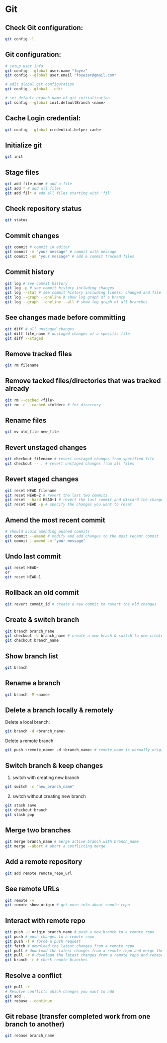 # Git

## Check Git configuration:

```bash
git config -l
```

## Git configuration:

```bash
# setup user info
git config --global user.name "foyez"
git config --global user.email "foyezar@gmail.com"

# edit global git configuration
git config --global --edit 

# set default branch name of git initialization
git config --global init.defaultBranch <name>
```

## Cache Login credential:

```bash
git config --global credential.helper cache
```

## Initialize git

```bash
git init
```

## Stage files

```bash
git add file_name # add a file
git add * # add all files
git add fil* # add all files starting with 'fil'
```

## Check repository status

```bash
git status
```

## Commit changes

```bash
git commit # commit in editor
git commit -m "your message" # commit with message
git commit -am "your message" # add & commit tracked files
```

## Commit history

```bash
git log # see commit history
git log -p # see commit history including changes
git log --stat # see commit history including line(s) changed and file names
git log --graph --oneline # show log graph of a branch
git log --graph --oneline --all # show log graph of all branches
```

## See changes made before committing

```bash
git diff # all unstaged changes
git diff file_name # unstaged changes of a specific file
git diff --staged
```

## Remove tracked files

```bash
git rm filename
```

## Remove tacked files/directories that was tracked already

```bash
git rm --cached <file>
git rm -r --cached <folder> # for directory
```

## Rename files

```bash
git mv old_file new_file
```

## Revert unstaged changes

```bash
git checkout filename # revert unstaged changes from specified file
git checkout -- . # revert unstaged changes from all files
```

## Revert staged changes

```bash
git reset HEAD filename
git reset HEAD~2 # revert the last two commits
git reset --hard HEAD~1 # revert the last commit and discard the changes
git reset HEAD -p # specify the changes you want to reset
```

## Amend the most recent commit

```bash
# should avoid amending pushed commits
git commit --amend # modify and add changes to the most recent commit
git commit --amend -m "your message"
```

## Undo last commit

```bash
git reset HEAD~
or 
git reset HEAD~1
```

## Rollback an old commit

```bash
git revert commit_id # create a new commit to revert the old changes
```

## Create & switch branch

```bash
git branch branch_name
git checkout -b branch_name # create a new brach & switch to new created branch
git checkout branch_name
```

## Show branch list

```bash
git branch
```

## Rename a branch

```bash
git branch -M <name>
```

## Delete a branch locally & remotely

Delete a local branch:

```bash
git branch -d <branch_name>
```

Delete a remote branch:

```bash
git push <remote_name> -d <branch_name> # remote_name is normally origin
```

## Switch branch & keep changes

1. switch with creating new branch
```bash
git switch -c "new_branch_name"
```

2. switch without creating new branch
```bash
git stash save
git checkout branch
git stash pop
```

## Merge two branches

```bash
git merge branch_name # merge active branch with branch_name
git merge --abort # abort a conflicting merge
```

## Add a remote repository

```bash
git add remote remote_repo_url
```

## See remote URLs

```bash
git remote -v
git remote show origin # get more info about remote repo
```

## Interact with remote repo

```bash
git push -u origin branch_name # push a new branch to a remote repo
git push # push changes to a remote repo
git push -f # force a push request
git fetch # download the latest changes from a remote repo
git pull # download the latest changes from a remote repo and merge them with local branch
git pull -r # download the latest changes from a remote repo and rebase them with local branch
git branch -r # check remote branches
```

## Resolve a conflict

```bash
git pull -r
# Resolve conflicts which changes you want to add
git add .
git rebase --continue
```

## Git rebase (transfer completed work from one branch to another)

```bash
git rebase branch_name
```
